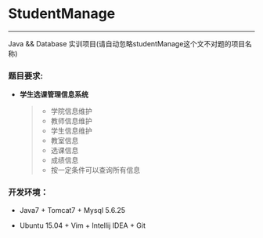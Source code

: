 # StudentManage

---

Java && Database 实训项目(请自动忽略studentManage这个文不对题的项目名称)


### 题目要求:

- **学生选课管理信息系统**
    
    > + 学院信息维护
    > + 教师信息维护
    > + 学生信息维护
    > + 教室信息
    > + 选课信息
    > + 成绩信息
    > + 按一定条件可以查询所有信息



### 开发环境：

+ Java7 + Tomcat7 + Mysql 5.6.25

+ Ubuntu 15.04 + Vim + Intellij IDEA + Git
